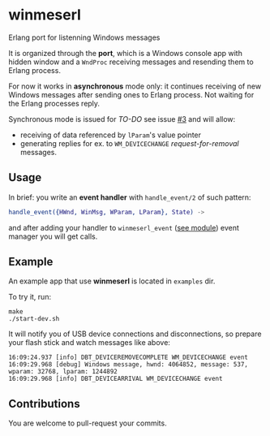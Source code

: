 winmeserl
=========

Erlang port for listenning Windows messages

It is organized through the **port**, which is a Windows console app with
hidden window and a `WndProc` receiving messages and resending them to
Erlang process.

For now it works in **asynchronous** mode only: it continues receiving
of new Windows messages after sending ones to Erlang process. Not
waiting for the Erlang processes reply.

Synchronous mode is issued for *TO-DO* see issue [\#3](https://github.com/aleksandr-vin/winmeserl/issues/3) and will allow:
* receiving of data referenced by `lParam`'s value pointer
* generating replies for ex. to `WM_DEVICECHANGE` *request-for-removal*
messages.


Usage
-----

In brief: you write an **event handler** with `handle_event/2` of such pattern:
```erlang
handle_event({HWnd, WinMsg, WParam, LParam}, State) ->
```
and after adding your handler to `winmeserl_event` ([see module](https://github.com/aleksandr-vin/winmeserl/blob/master/src/winmeserl_event.erl)) event manager you
will get calls.


Example
-------

An example app that use **winmeserl** is located in `examples` dir.

To try it, run:

```
make
./start-dev.sh
```

It will notify you of USB device connections and disconnections, so
prepare your flash stick and watch messages like above:

```
16:09:24.937 [info] DBT_DEVICEREMOVECOMPLETE WM_DEVICECHANGE event
16:09:29.968 [debug] Windows message, hwnd: 4064852, message: 537, wparam: 32768, lparam: 1244892
16:09:29.968 [info] DBT_DEVICEARRIVAL WM_DEVICECHANGE event
```


Contributions
-------------

You are welcome to pull-request your commits.
